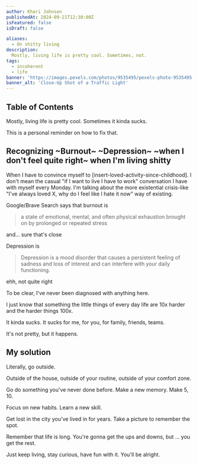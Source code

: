 ```yaml
---
author: Khari Johnson
publishedAt: 2024-09-21T12:30:00Z
isFeatured: false
isDraft: false

aliases:
  - On shitty living
description:
  Mostly, living life is pretty cool. Sometimes, not.
tags:
  - incoherent
  - life
banner: 'https://images.pexels.com/photos/9535495/pexels-photo-9535495.jpeg?auto=compress&cs=tinysrgb&w=1260&h=750&dpr=1'
banner_alt: 'Close-Up Shot of a Traffic Light'
---
```


## Table of Contents

Mostly, living life is pretty cool. Sometimes it kinda sucks.

This is a personal reminder on how to fix that.

## Recognizing ~Burnout~ ~Depression~ ~when I don't feel quite right~ when I'm living shitty

When I have to convince myself to [insert-loved-activity-since-childhood]. I don't mean the casual "if I want to live I have to work" conversation I have with myself every Monday. I'm talking about the more existential crisis-like "I've always loved X, why do I feel like I hate it now" way of existing.

Google/Brave Search says that burnout is

> a state of emotional, mental, and often physical exhaustion brought on by prolonged or repeated stress

and... sure that's close

Depression is

> Depression is a mood disorder that causes a persistent feeling of sadness and loss of interest and can interfere with your daily functioning.

ehh, not quite right

To be clear, I've never been diagnosed with anything here.

I just know that something the little things of every day life are 10x harder and the harder things 100x.

It kinda sucks. It sucks for me, for you, for family, friends, teams.

It's not pretty, but it happens.

## My solution

Literally, go outside.

Outside of the house, outside of your routine, outside of your comfort zone.

Go do something you've never done before. Make a new memory. Make 5, 10.

Focus on new habits. Learn a new skill.

Get lost in the city you've lived in for years. Take a picture to remember the spot.

Remember that life is long. You're gonna get the ups and downs, but ... you get the rest.

Just keep living, stay curious, have fun with it. You'll be alright.
